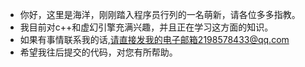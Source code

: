 - 你好，这里是海洋，刚刚踏入程序员行列的一名萌新，请各位多多指教。
- 我目前对c++和虚幻引擎充满兴趣，并且正在学习这方面的知识。
- 如果有事情联系我的话,请直接发我的电子邮箱2198578433@qq.com
- 希望我往后提交的代码，对您有所帮助。
<!---
OceanBattler/OceanBattler is a ✨ special ✨ repository because its `README.md` (this file) appears on your GitHub profile.
You can click the Preview link to take a look at your changes.
--->
